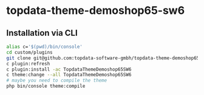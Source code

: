 # topdata-theme-demoshop65-sw6




## Installation via CLI
```bash
alias c='$(pwd)/bin/console'
cd custom/plugins
git clone git@github.com:topdata-software-gmbh/topdata-theme-demoshop65-sw6.git topdata-theme-demoshop65-sw6
c plugin:refresh
c plugin:install -ac TopdataThemeDemoshop65SW6
c theme:change --all TopdataThemeDemoshop65SW6
# maybe you need to compile the theme
php bin/console theme:compile
```
